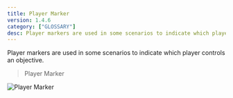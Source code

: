 ```yaml
---
title: Player Marker
version: 1.4.6
category: ["GLOSSARY"]
desc: Player markers are used in some scenarios to indicate which player controls an objective.
---
```


Player markers are used in some scenarios to indicate which player controls an objective.

> Player Marker

![Player Marker](Player_Marker.webp)